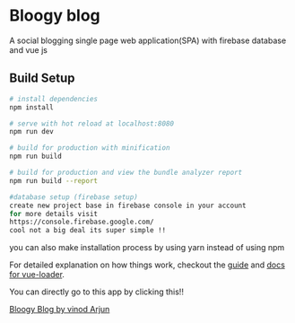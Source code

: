 # Bloogy blog

A social blogging single page web application(SPA) with firebase database and vue js

## Build Setup

``` bash
# install dependencies
npm install

# serve with hot reload at localhost:8080
npm run dev

# build for production with minification
npm run build

# build for production and view the bundle analyzer report
npm run build --report

#database setup (firebase setup)
create new project base in firebase console in your account
for more details visit
https://console.firebase.google.com/
cool not a big deal its super simple !!
```
you can also make installation process by using yarn instead of using npm 

For detailed explanation on how things work, checkout the [guide](http://vuejs-templates.github.io/webpack/) and [docs for vue-loader](http://vuejs.github.io/vue-loader).

You can directly go to this app by clicking this!!

[Bloogy Blog by vinod Arjun ](https://bloogy-blog.firebaseapp.com/)
